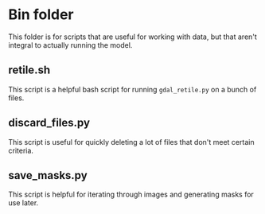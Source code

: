 # Bin folder
This folder is for scripts that are useful for working with data, but that aren't integral to actually running the model.

## retile.sh
This script is a helpful bash script for running `gdal_retile.py` on a bunch of files.

## discard_files.py
This script is useful for quickly deleting a lot of files that don't meet certain criteria.

## save_masks.py
This script is helpful for iterating through images and generating masks for use later.